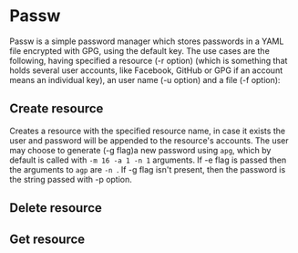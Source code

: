 # Passw

Passw is a simple password manager which stores passwords in a YAML file encrypted with GPG, using the default key. The use cases are the following, having specified a resource (-r option) (which is something that holds several user accounts, like Facebook, GitHub or GPG if an account means an individual key), an user name (-u option) and a file (-f option):

## Create resource
Creates a resource with the specified resource name, in case it exists the user and password will be appended to the resource's accounts. The user may choose to generate (-g flag)a new password using `apg`, which by default is called with `-m 16 -a 1 -n 1` arguments. If -e flag is passed then the arguments to `agp` are `-n `. If -g flag isn't present, then the password is the string passed with -p option.

## Delete resource

## Get resource